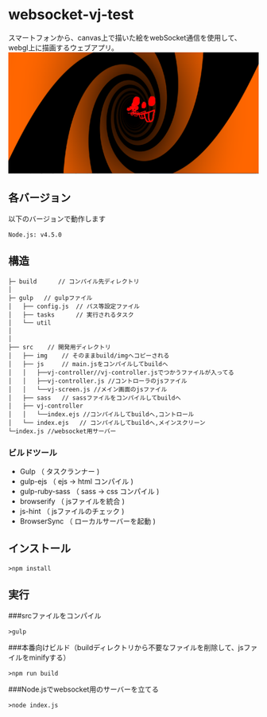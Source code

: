 # websocket-vj-test

スマートフォンから、canvas上で描いた絵をwebSocket通信を使用して、webgl上に描画するウェブアプリ。
![websocket-vj](https://github.com/internship-frontend-2016/websocket-vj-test/blob/master/logo.png)
## 各バージョン

以下のバージョンで動作します

```
Node.js: v4.5.0
```

## 構造
```
├─ build	  // コンパイル先ディレクトリ
│
├─ gulp   // gulpファイル
│   ├── config.js  // パス等設定ファイル
│   ├── tasks      // 実行されるタスク
│   └── util
│
│
├── src    // 開発用ディレクトリ
│   ├── img    // そのままbuild/imgへコピーされる
│   ├── js     // main.jsをコンパイルしてbuildへ
│   │  	├──vj-controller//vj-controller.jsでつかうファイルが入ってる
│   │  	├──vj-controller.js //コントローラのjsファイル
│   │  	└──vj-screen.js //メイン画面のjsファイル
│   ├── sass   // sassファイルをコンパイルしてbuildへ
│   ├── vj-controller
│   │  	└──index.ejs //コンパイルしてbuildへ,コントロール
│   └── index.ejs   // コンパイルしてbuildへ,メインスクリーン
└─index.js //websocket用サーバー
```

### ビルドツール

* Gulp              （ タスクランナー )
* gulp-ejs          （ ejs -> html コンパイル )
* gulp-ruby-sass    （ sass -> css コンパイル )
* browserify        （ jsファイルを統合 )
* js-hint           （ jsファイルのチェック )
* BrowserSync       （ ローカルサーバーを起動 )

## インストール
```
>npm install
```
## 実行
###srcファイルをコンパイル
```
>gulp
```

###本番向けビルド（buildディレクトリから不要なファイルを削除して、jsファイルをminifyする）
```
>npm run build
```



###Node.jsでwebsocket用のサーバーを立てる
```
>node index.js
```
